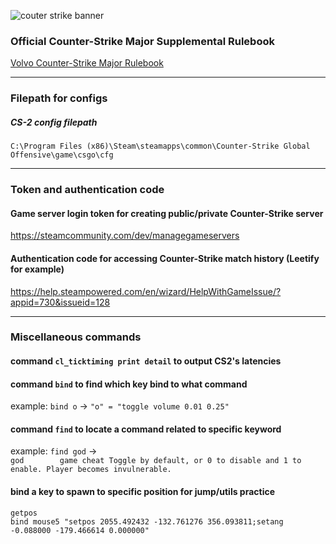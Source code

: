 ![couter strike banner](https://i.ibb.co/8Yq6F8T/cs2-banner-for-faceit.jpg)


### Official Counter-Strike Major Supplemental Rulebook
[Volvo Counter-Strike Major Rulebook](https://github.com/ValveSoftware/counter-strike/blob/main/major-supplemental-rulebook.md)

------
### Filepath for configs

##### CS-2 config filepath
```
C:\Program Files (x86)\Steam\steamapps\common\Counter-Strike Global Offensive\game\csgo\cfg
```

------

### Token and authentication code
#### Game server login token for creating public/private Counter-Strike server
https://steamcommunity.com/dev/managegameservers

#### Authentication code for accessing Counter-Strike match history (Leetify for example)
https://help.steampowered.com/en/wizard/HelpWithGameIssue/?appid=730&issueid=128

------

### Miscellaneous commands
#### command `cl_ticktiming print detail` to output CS2's latencies

#### command `bind` to find which key bind to what command
example: `bind o` -> `"o" = "toggle volume 0.01 0.25"`

#### command `find` to locate a command related to specific keyword
example: `find god` ->  
`god        game cheat Toggle by default, or 0 to disable and 1 to enable. Player becomes invulnerable.`

#### bind a key to spawn to specific position for jump/utils practice
`getpos`  
`bind mouse5 "setpos 2055.492432 -132.761276 356.093811;setang -0.088000 -179.466614 0.000000"`
